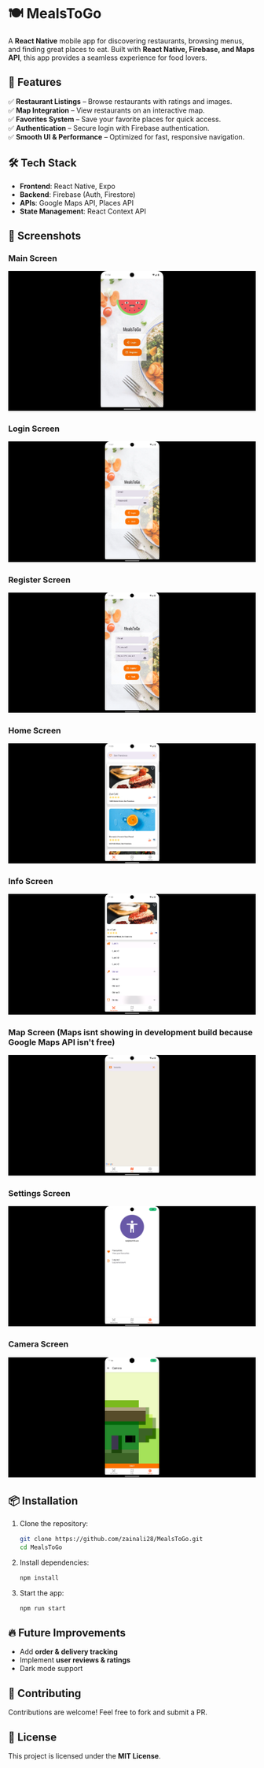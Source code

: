 # 🍽️ MealsToGo  

A **React Native** mobile app for discovering restaurants, browsing menus, and finding great places to eat. Built with **React Native, Firebase, and Maps API**, this app provides a seamless experience for food lovers.  

## 🚀 Features  
✅ **Restaurant Listings** – Browse restaurants with ratings and images.  
✅ **Map Integration** – View restaurants on an interactive map.  
✅ **Favorites System** – Save your favorite places for quick access.  
✅ **Authentication** – Secure login with Firebase authentication.  
✅ **Smooth UI & Performance** – Optimized for fast, responsive navigation.  

## 🛠️ Tech Stack  
- **Frontend**: React Native, Expo  
- **Backend**: Firebase (Auth, Firestore)  
- **APIs**: Google Maps API, Places API  
- **State Management**: React Context API  

## 📸 Screenshots  

### Main Screen  
![Main Screen](screenshots/meals_to_go.png)  

### Login Screen  
![Login Screen](screenshots/meals_to_go_login.png)  

### Register Screen  
![Register Screen](screenshots/meals_to_go_register.png)  

### Home Screen  
![Home Screen](screenshots/meals_to_go_restaurants.png)  

### Info Screen  
![Info Screen](screenshots/meals_to_go_info.png)  

### Map Screen (Maps isnt showing in development build because Google Maps API isn't free)
![Map Screen](screenshots/meals_to_go_maps.png)  

### Settings Screen  
![Settings Screen](screenshots/meals_to_go_settings.png)  

### Camera Screen  
![Camera Screen](screenshots/meals_to_go_camera.png)  

## 📦 Installation  
1. Clone the repository:  
   ```bash  
   git clone https://github.com/zainali28/MealsToGo.git  
   cd MealsToGo  
   ```  
2. Install dependencies:  
   ```bash  
   npm install  
   ```  
3. Start the app:  
   ```bash  
   npm run start  
   ```  

## 🔥 Future Improvements  
- Add **order & delivery tracking**  
- Implement **user reviews & ratings**  
- Dark mode support  

## 🤝 Contributing  
Contributions are welcome! Feel free to fork and submit a PR.  

## 📜 License  
This project is licensed under the **MIT License**.  
